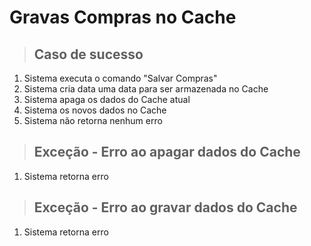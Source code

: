 # Gravas Compras no Cache

> ## Caso de sucesso
1. Sistema executa o comando "Salvar Compras"
2. Sistema cria data uma data para ser armazenada no Cache
3. Sistema apaga os dados do Cache atual
4. Sistema os novos dados no Cache
5. Sistema não retorna nenhum erro

> ## Exceção - Erro ao apagar dados do Cache
1. Sistema retorna erro

> ## Exceção - Erro ao gravar dados do Cache
1. Sistema retorna erro